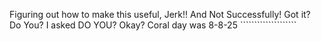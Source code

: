 Figuring out how to make this useful, Jerk!! And Not Successfully! Got it? Do You? I asked DO YOU? Okay? Coral day was 8-8-25 ````````````````````
